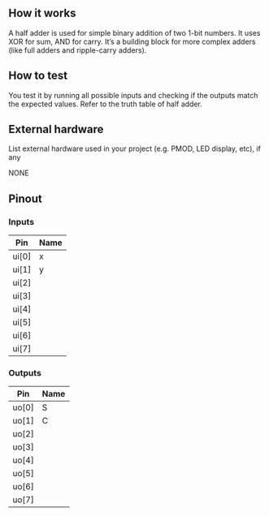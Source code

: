 <!---

This file is used to generate your project datasheet. Please fill in the information below and delete any unused
sections.

You can also include images in this folder and reference them in the markdown. Each image must be less than
512 kb in size, and the combined size of all images must be less than 1 MB.
-->

## How it works

A half adder is used for simple binary addition of two 1-bit numbers. It uses XOR for sum, AND for carry. It’s a building block for more complex adders (like full adders and ripple-carry adders). 

## How to test

You test it by running all possible inputs and checking if the outputs match the expected values. Refer to the truth table of half adder.

## External hardware

List external hardware used in your project (e.g. PMOD, LED display, etc), if any

NONE

## Pinout

### Inputs

| Pin     | Name |
|---------|------|
| ui[0]   | x    |
| ui[1]   | y    |
| ui[2]   |      |
| ui[3]   |      |
| ui[4]   |      |
| ui[5]   |      |
| ui[6]   |      |
| ui[7]   |      |

### Outputs

| Pin     | Name |
|---------|------|
| uo[0]   | S    |
| uo[1]   | C    |
| uo[2]   |      |
| uo[3]   |      |
| uo[4]   |      |
| uo[5]   |      |
| uo[6]   |      |
| uo[7]   |      |
